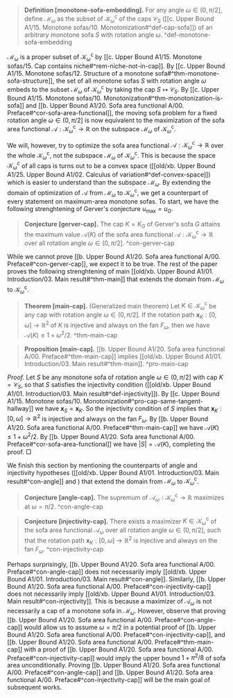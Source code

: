 
> __Definition [monotone-sofa-embedding].__ For any angle $\omega \in (0, \pi/2]$, define $\mathcal{M}_\omega$ as the subset of $\mathcal{K}_\omega^\mathrm{c}$ of the caps $\mathcal{C}_S$ ([[c. Upper Bound A1/15. Monotone sofas/10. Monotonization#^def-cap-sofa]]) of an arbitrary monotone sofa $S$ with rotation angle $\omega$. ^def-monotone-sofa-embedding

$\mathcal{M}_\omega$ is a proper subset of $\mathcal{K}_\omega^\mathrm{c}$ by [[c. Upper Bound A1/15. Monotone sofas/15. Cap contains niche#^rem-niche-not-in-cap]]. By [[c. Upper Bound A1/15. Monotone sofas/12. Structure of a monotone sofa#^thm-monotone-sofa-structure]], the set of all monotone sofas $S$ with rotation angle $\omega$ embeds to the subset $\mathcal{M}_\omega$ of $\mathcal{K}_\omega^\mathrm{c}$ by taking the cap $S \mapsto \mathcal{C}_S$. By [[c. Upper Bound A1/15. Monotone sofas/10. Monotonization#^thm-monotonization-is-sofa]] and [[b. Upper Bound A1/20. Sofa area functional A/00. Preface#^cor-sofa-area-functional]], the moving sofa problem for a fixed rotation angle $\omega \in (0, \pi/2]$ is now equivalent to the maximization of the sofa area functional $\mathcal{A} : \mathcal{K}_\omega^\mathrm{c} \to \mathbb{R}$ on the subspace $\mathcal{M}_\omega$ of $\mathcal{K}_\omega^\mathrm{c}$.

We will, however, try to optimize the sofa area functional $\mathcal{A} : \mathcal{K}_\omega^\mathrm{c} \to \mathbb{R}$ over the whole $\mathcal{K}_\omega^\mathrm{c}$, not the subspace $\mathcal{M}_\omega$ of $\mathcal{K}_\omega^\mathrm{c}$. This is because the space $\mathcal{K}_\omega^\mathrm{c}$ of all caps is turns out to be a convex space ([[old/xb. Upper Bound A1/25. Upper Bound A1/02. Calculus of variation#^def-convex-space]]) which is easier to understand than the subspace $\mathcal{M}_\omega$. By extending the domain of optimization of $\mathcal{A}$ from $\mathcal{M}_\omega$ to $\mathcal{K}_\omega^\mathrm{c}$, we get a counterpart of every statement on maximum-area monotone sofas. To start, we have the following strenghtening of Gerver's conjecture $u_{\max} = u_G$.

> __Conjecture [gerver-cap].__ The cap $K = K_G$ of Gerver's sofa $G$ attains the maximum value $\mathcal{A}(K)$ of the sofa area functional $\mathcal{A} : \mathcal{K}_\omega^\mathrm{c} \to \mathbb{R}$ over all rotation angle $\omega \in (0, \pi/2]$. ^con-gerver-cap

While we cannot prove [[b. Upper Bound A1/20. Sofa area functional A/00. Preface#^con-gerver-cap]], we expect it to be true. The rest of the paper proves the following strenghtening of main [[old/xb. Upper Bound A1/01. Introduction/03. Main result#^thm-main]] that extends the domain from $\mathcal{M}_\omega$ to $\mathcal{K}_\omega^\mathrm{c}$.

> __Theorem [main-cap].__ (Generalized main theorem) Let $K \in \mathcal{K}_\omega^\mathrm{c}$ be any cap with rotation angle $\omega \in (0, \pi/2]$. If the rotation path $\mathbf{x}_K : [0, \omega] \to \mathbb{R}^2$ of $K$ is injective and always on the fan $F_\omega$, then we have $\mathcal{A}(K) \leq 1 + \omega^2/2$. ^thm-main-cap

> __Proposition [main-cap].__ [[b. Upper Bound A1/20. Sofa area functional A/00. Preface#^thm-main-cap]] implies [[old/xb. Upper Bound A1/01. Introduction/03. Main result#^thm-main]]. ^pro-main-cap

_Proof._ Let $S$ be any monotone sofa of rotation angle $\omega \in (0 ,\pi/2]$ with cap $K = \mathcal{C}_S$, so that $S$ satisfies the injectivity condition ([[old/xb. Upper Bound A1/01. Introduction/03. Main result#^def-injectivity]]). By [[c. Upper Bound A1/15. Monotone sofas/10. Monotonization#^pro-cap-same-tangent-hallway]] we have $\mathbf{x}_S = \mathbf{x}_K$. So the injectivity condition of $S$ implies that $\mathbf{x}_K : [0, \omega] \to \mathbb{R}^2$ is injective and always on the fan $F_\omega$. By [[b. Upper Bound A1/20. Sofa area functional A/00. Preface#^thm-main-cap]] we have $\mathcal{A}(K) \leq 1 + \omega^2/2$. By [[b. Upper Bound A1/20. Sofa area functional A/00. Preface#^cor-sofa-area-functional]] we have $|S| = \mathcal{A}(K)$, completing the proof. □

We finish this section by mentioning the counterparts of angle and injectivity hypotheses ([[old/xb. Upper Bound A1/01. Introduction/03. Main result#^con-angle]] and ) that extend the domain from $\mathcal{M}_\omega$ to $\mathcal{K}_\omega^\mathrm{c}$.

> __Conjecture [angle-cap].__ The supremum of $\mathcal{A}_{\omega} : \mathcal{K}_\omega^\mathrm{c} \to \mathbb{R}$ maximizes at $\omega = \pi/2$. ^con-angle-cap

> __Conjecture [injectivity-cap].__ There exists a maximizer $K \in \mathcal{K}_\omega^\mathrm{c}$ of the sofa area functional $\mathcal{A}_{\omega}$ over all rotation angle $\omega \in (0, \pi/2]$, such that the rotation path $\mathbf{x}_K : [0, \omega] \to \mathbb{R}^2$ is injective and always on the fan $F_\omega$. ^con-injectivity-cap

Perhaps surprisingly, [[b. Upper Bound A1/20. Sofa area functional A/00. Preface#^con-angle-cap]] does not necessarily imply [[old/xb. Upper Bound A1/01. Introduction/03. Main result#^con-angle]]. Similarly, [[b. Upper Bound A1/20. Sofa area functional A/00. Preface#^con-injectivity-cap]] does not necessarily imply [[old/xb. Upper Bound A1/01. Introduction/03. Main result#^con-injectivity]]. This is because a maximizer of $\mathcal{A}_\omega$ is not necessarily a cap of a monotone sofa in $\mathcal{M}_\omega$. However, observe that proving [[b. Upper Bound A1/20. Sofa area functional A/00. Preface#^con-angle-cap]] would allow us to assume $\omega = \pi/2$ in a potential proof of [[b. Upper Bound A1/20. Sofa area functional A/00. Preface#^con-injectivity-cap]], and [[b. Upper Bound A1/20. Sofa area functional A/00. Preface#^thm-main-cap]] with a proof of [[b. Upper Bound A1/20. Sofa area functional A/00. Preface#^con-injectivity-cap]] would imply the upper bound $1 + \pi^2/8$ of sofa area unconditionally. Proving [[b. Upper Bound A1/20. Sofa area functional A/00. Preface#^con-angle-cap]] and [[b. Upper Bound A1/20. Sofa area functional A/00. Preface#^con-injectivity-cap]] will be the main goal of subsequent works.